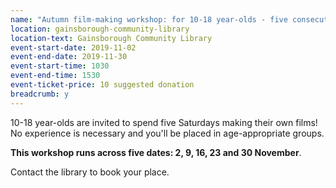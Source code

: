 ```yaml
---
name: "Autumn film-making workshop: for 10-18 year-olds - five consecutive Saturdays"
location: gainsborough-community-library
location-text: Gainsborough Community Library
event-start-date: 2019-11-02
event-end-date: 2019-11-30
event-start-time: 1030
event-end-time: 1530
event-ticket-price: 10 suggested donation
breadcrumb: y
---
```


10-18 year-olds are invited to spend five Saturdays making their own films! No experience is necessary and you'll be placed in age-appropriate groups.

**This workshop runs across five dates: 2, 9, 16, 23 and 30 November**.

Contact the library to book your place.

